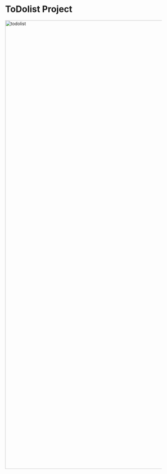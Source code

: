 # ToDolist Project

<img width="1440" alt="todolist" src="https://user-images.githubusercontent.com/73403359/143084190-b237db52-161b-4e38-9643-a2ede920ac86.png">
